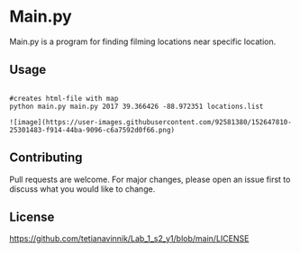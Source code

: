 # Main.py

Main.py is a program for finding filming locations near specific location.

## Usage

```terminal

#creates html-file with map
python main.py main.py 2017 39.366426 -88.972351 locations.list

![image](https://user-images.githubusercontent.com/92581380/152647810-25301483-f914-44ba-9096-c6a7592d0f66.png)
```

## Contributing
Pull requests are welcome. For major changes, please open an issue first to discuss what you would like to change.

## License

https://github.com/tetianavinnik/Lab_1_s2_y1/blob/main/LICENSE
